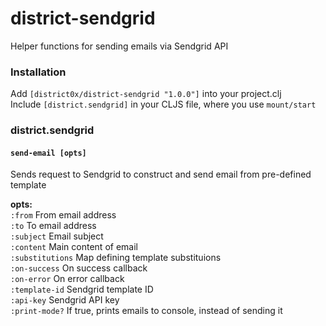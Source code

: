 # district-sendgrid
Helper functions for sending emails via Sendgrid API

### Installation
Add `[district0x/district-sendgrid "1.0.0"]` into your project.clj  
Include `[district.sendgrid]` in your CLJS file, where you use `mount/start`

### district.sendgrid
#### `send-email [opts]`
Sends request to Sendgrid to construct and send email from pre-defined template
  
**opts:**  
`:from` From email address  
`:to` To email address  
`:subject` Email subject  
`:content` Main content of email  
`:substitutions` Map defining template substituions  
`:on-success` On success callback  
`:on-error` On error callback  
`:template-id` Sendgrid template ID  
`:api-key` Sendgrid API key  
`:print-mode?` If true, prints emails to console, instead of sending it  